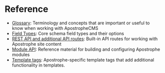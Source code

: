 # Reference

- [Glossary](/reference/glossary.md): Terminology and concepts that are important or useful to know when working with ApostropheCMS
- [Field Types](/reference/field-types/): Core schema field types and their options
- [REST API and additional API routes](/reference/api/): Built-in API routes for working with Apostrophe site content
- [Module API](/reference/module-api/): Reference material for building and configuring Apostrophe modules
- [Template tags](/reference/template-tags): Apostrophe-specific template tags that add additional functionality in templates.